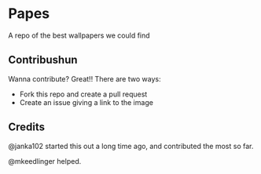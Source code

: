 # Papes

A repo of the best wallpapers we could find

## Contribushun
Wanna contribute? Great!! There are two ways:

- Fork this repo and create a pull request
- Create an issue giving a link to the image

## Credits
@janka102 started this out a long time ago, and contributed the most so far.

@mkeedlinger helped.

